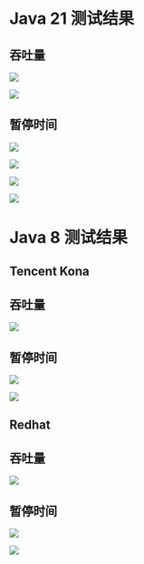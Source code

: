 # Java 21 测试结果

## 吞吐量

![](./1.png)

![](./mini_1.png)

## 暂停时间

![](./2.png)

![](./3.png)


![](./mini_2.png)

![](./mini_3.png)


# Java 8 测试结果

## Tencent Kona

## 吞吐量

![](./J8/kona/1.png)


## 暂停时间

![](./J8/kona/2.png)

![](./J8/kona/3.png)




## Redhat

## 吞吐量

![](./J8/redhat/1.png)

## 暂停时间

![](./J8/redhat/2.png)

![](./J8/redhat/3.png)